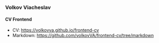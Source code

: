 ### Volkov Viacheslav

#### CV Frontend

- CV: https://volkovva.github.io/frontend-cv
- Markdown: https://github.com/volkovVA/frontend-cv/tree/markdown
